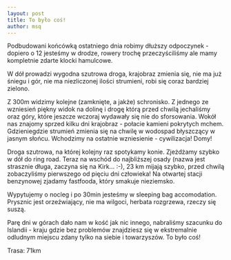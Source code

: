 ```yaml
---
layout: post
title: To było coś!
author: msq
---
```


Podbudowani końcówką ostatniego dnia robimy dłuższy odpoczynek - dopiero o 12
jesteśmy w drodze, rowery trochę przeczyściliśmy ale mamy kompletnie zdarte
klocki hamulcowe.

W dół prowadzi wygodna szutrowa droga, krajobraz zmienia się, nie ma już śniegu
i gór, nie ma niezliczonej ilości strumieni, robi się coraz bardziej zielono.

Z 300m widzimy kolejne (zamknięte, a jakże) schronisko. Z jednego ze wzniesień
piękny widok na dolinę i drogę którą przed chwilą jechaliśmy oraz góry, które
jeszcze wczoraj wydawały się nie do sforsowania. Wokół nas znajomy sprzed kilku
dni krajobraz - połacie kamieni pokrytych mchem. Gdzieniegdzie strumień zmienia
się na chwilę w wodospad błyszczący w jasnym słońcu. Wchodzimy na ostatnie
wzniesienie - cywilizacja! Domy!

Droga szutrowa, na której kolejny raz spotykamy konie. Zjeżdżamy szybko w dół do
ring road. Teraz na wschód do najbliższej osady (nazwa jest strasznie długa,
zaczyna się na Kirk... :-), 23 km mijają szybko, przed chwilą zobaczyliśmy
pierwszego od pięciu dni człowieka! Na otwartej stacji benzynowej zjadamy
fastfooda, który smakuje nieziemsko.

Wypytujemy o nocleg i po 30min jesteśmy w sleeping bag accomodation. Prysznic
jest orzeźwiający, nie ma wilgoci, herbata rozgrzewa, rzeczy się suszą.

Parę dni w górach dało nam w kość jak nic innego, nabraliśmy szacunku do
Islandii - kraju gdzie bez problemów znajdziesz się w ekstremalnie odludnym
miejscu zdany tylko na siebie i towarzyszów. To było coś!

Trasa: 71km
